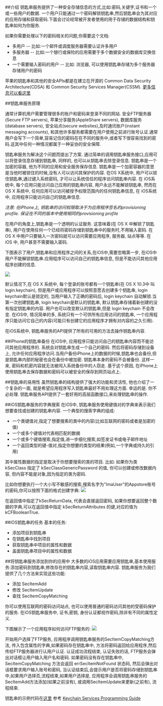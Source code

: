 ##介绍
钥匙串服务提供了一种安全存储信息的方式,比如:密码,关键字,证书和一个或一些用户的数据. 一个用户只能通过一个密码解锁钥匙串,然后钥匙串会为其对应的应用存储和获取密码.下面会讨论经常被开发者使用的用于存储的数据结构和钥匙串如何为你服务.

如果你需要处理以下的密码相关的问题,你需要这个文档:

- 多用户 -- 比如:一个邮件或调度服务器需要认证许多用户
- 多服务器 -- 比如:一个银行或保险的应用需要于多个数据安全的数据库交换信息
- 一个需要输入密码的用户 -- 比如: 浏览器, 可以使用钥匙串存储为多个服务器存储用户的密码

苹果的钥匙串和其他的安全APIs都是在建立在开源的 Common Data Security Architecture(CDSA) 和 Common Security Services Manager(CSSM). [更多信息可以看这里](http://www.opengroup.org/security/cdsa.htm)

##钥匙串服务原理 

通常计算机用户需要管理很多的账户和密码来登录不同的网站. 安全FTP服务器(Secure FTP servers), 苹果分享服务(AppleShare servers), 数据库服务(database servers), 安全站点(secure websites),及时通讯账户(instant messaging accounts), 和其他许多服务都需要在用户使用之前进行账号认证.通常用户会写下一个简单,容易记住的密码在在不同的服务中,或者写下很容易找到的密码.这其中任何一种情况都属于一种妥协的安全保障.

钥匙串服务为解决这个问题而提出了方案. 通过简单的调用钥匙串服务接口,应用可以将登录信息存储到钥匙串, 同样的, 也可以从钥匙串去除登录信息. 钥匙串是一个加密的容器, 他为不同的应用和安全服务保存信息. 钥匙串是一个加密容器的意思是当他时被锁住的时候,没有人可以访问其保护的内容. 在OS X系统中, 用户可以锁住钥匙串,通过键入系统密码, 才可以让系统信任的程序访问钥匙串内容. 在 iOS系统中, 每个应用只能访问自己应用的钥匙串内容, 用户永远不能解锁钥匙串, 然而在OS X 系统中, 任何应用可以访问被授予权限范围内的任何钥匙串信息, 在 iOS系统中, 应用程序只能访问自己的钥匙串信息.

*注意: 在iPhone上, 钥匙串的访问权限取决于为应用程序签名的provisioning profile. 保证在不同的版本中使用相同的provisioning profile*

在用户的角度上,钥匙串是一个透明的认证服务. 这意味着(在 OS X 中解锁了钥匙串), 用户在使用任何一个已经将密码存储到钥匙串中的服务时,不用输入密码. 在 OS X 中用户只要输入一次密码就可以访问需要应用程序, 服务器, 站点等等. 在 iOS 中, 用户甚至不需要输入密码. 

下图表示了用户,钥匙串和应用程序之间的关系,在iOS中,需要忽略第一步, 在iOS中用户不能解锁钥匙串.应用程序可以访问自己的钥匙串信息, 但是不能访问其他应用程序创建的信息.

![](http://img.blog.csdn.net/20150629110002418)

默认情况下,在 OS X 系统中, 每个登录的账号都有一个钥匙串(在 OS X 10.3中 叫 login.keychain), 但是用户或应用程序可以按照意愿去创建多个钥匙串, login keychain默认是锁定的, 当用户输入了正确的密码后, login keychain 自动解锁.当第一次创建钥匙串, login keychain是默认的钥匙串, 	默认钥匙串存储着新创建的没有指定钥匙串的内容. 用户也可以改变默认的钥匙串,但是 login keychain 不会改变. 在iOS中, 情况简单的多, 系统只有一个可供所有应用访问的钥匙串, 一个应用程序只能访问它自己的内容(可能只有创建它的应用程序才拥有对内容的之久引用).

在iOS系统中, 钥匙串服务的API提供了所有的可用的方法去操作钥匙串内容.

##iPhone的钥匙串备份
在iOS中, 应用程序只能访问自己的钥匙串内容而不能访问其他应用程序的. 系统会对钥匙串生成一个自己的密码. 然后将密码存储到设备上, 允许任何应用程序访问.当用户备份iPhone上的数据的时候,钥匙串也会备份,但是钥匙串内部的秘密也会在备份中被加密. 钥匙串本身的密码不会被备份. 这样一来, 密码和机密内容就无法被闯入系统备份中的人窃走. 基于这个原因, 在iPhone上使用钥匙串去保存数据和密码可以被安全的保存到网页站点上.

##钥匙串的易用性
虽然钥匙串的结构提供了强大的功能和灵活性, 他也介绍了一个复杂的一面, 就是希望应用程序写入钥匙串最好不用处理这方面. 幸运的是. 你不必处理. 钥匙串服务API提供了一套好用的高层函数接口,来处理钥匙串的操作. 

##iOS钥匙串服务的字典搜索
在iOS中, 钥匙串服务使用键值对的字典来表示我们想要查找或创建的钥匙串内容. 
一个典型的搜索字典的组成:

 - 一个类键值对,指定了想要搜素的类中的内容(比如互联网的密码或者是加密的值)
 - 一个或多个键值对代表相匹配的数据
 - 一个或多个键值搜索,指定值,进一步细化搜索,如签发证书或电子邮件地址
 - 一个返回类型的键-值对,指定你想要的类型的结果(例如,一个字典或持久的引用)

其中属性数据的指定是取决于你想要搜索的类的项目. 比如: 如果你为类 kSecClass 指定了 kSecClassGenericPassword 的值, 你可以创建或修改数据内容, 但内容不能是对象,因为指定的类为密码.

比如你想要执行一个大小写不敏感的搜索,搜索名字为"ImaUser"的Appstore账号的密码,你可以按照下面的格式创建字典:
![](http://img.blog.csdn.net/20150630092637296)

在返回值中指定了kSecReturnData, 代表会直接返回密码, 如果你想要返回整个数据的字典,可以在返回值中指定 kSecReturnAttributes 的键,对应的值为kCFBooleanTrue.

##iOS钥匙串的任务
基本的任务:
- 添加项目到钥匙串
- 在钥匙串中找到项目
- 获取钥匙串中项目的属性和数据
- 盖面钥匙串项目中的属性和数据

##将钥匙串服务添加到你的应用中
大多数的iOS应用需要应用钥匙串,基本使用服务:添加密码到钥匙串,修改存在的钥匙串内容,读取钥匙串内容. 钥匙串服务为我们提供了几个方法来实现这些功能:

- 添加 SecItemAdd
- 修改 SecItemUpdate
- 查找 SecItemCopyMatching

你可以使用互联网的密码访问站点, 也可以使用普通的密码访问其他的受密码保护的服务. 在iOS钥匙串服务中, 证书,密钥, 身份认证都视作密码,除非有不同的属性定义.

下图展示了一个应用程序如何访问FTP服务的:
![](http://img.blog.csdn.net/20150630095615925)

开始用户选择了FTP服务, 应用程序调用钥匙串服务的SecItemCopyMatching方法, 传入包含属性的字典,如果密码存在钥匙串中, 方法将密码返回给应用程序,然后传给FTP服务器进行认用户认证. 认证成功流程结束, 认证失败的话, FTP服务会弹出对话框让用户输入用户名和密码. 如果密码没有存在钥匙串中, SecItemCopyMatching 方法会返回 errSecItemNotFound 状态码, 然后会弹出对话框要求用户输入账号和密码, 当认证结束后,会提示用户是否将密码存储到钥匙串中,如果用户选择否,流程结束,如果用户选择是, 应用程序会调用钥匙串服务的SecItemAdd方法添加(如果之前没有), 或调用SecItemUpdate来更新(之前有), 流程结束.

钥匙串的示例代码在[这里](https://developer.apple.com/library/prerelease/ios/samplecode/GenericKeychain/Introduction/Intro.html)
参考 [Keychain Services Programming Guide](https://developer.apple.com/library/mac/documentation/Security/Conceptual/keychainServConcepts/01introduction/introduction.html)



	
	 